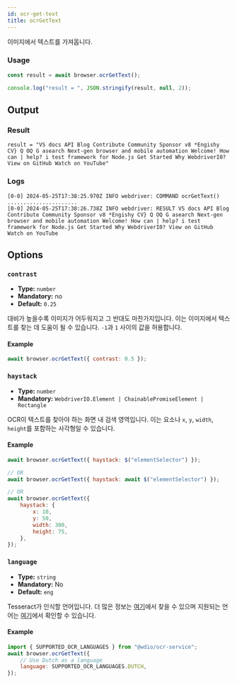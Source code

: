```yaml
---
id: ocr-get-text
title: ocrGetText
---
```


이미지에서 텍스트를 가져옵니다.

### Usage

```js
const result = await browser.ocrGetText();

console.log("result = ", JSON.stringify(result, null, 2));
```

## Output

### Result

```logs
result = "VS docs API Blog Contribute Community Sponsor v8 *Engishy CV} Q OQ G asearch Next-gen browser and mobile automation Welcome! How can | help? i test framework for Node.js Get Started Why WebdriverI0? View on GitHub Watch on YouTube"
```

### Logs

```log
[0-0] 2024-05-25T17:38:25.970Z INFO webdriver: COMMAND ocrGetText()
......................
[0-0] 2024-05-25T17:38:26.738Z INFO webdriver: RESULT VS docs API Blog Contribute Community Sponsor v8 *Engishy CV} Q OQ G asearch Next-gen browser and mobile automation Welcome! How can | help? i test framework for Node.js Get Started Why WebdriverI0? View on GitHub Watch on YouTube
```

## Options

### `contrast`

-   **Type:** `number`
-   **Mandatory:** no
-   **Default:** `0.25`

대비가 높을수록 이미지가 어두워지고 그 반대도 마찬가지입니다. 이는 이미지에서 텍스트를 찾는 데 도움이 될 수 있습니다. `-1`과 `1` 사이의 값을 허용합니다.

#### Example

```js
await browser.ocrGetText({ contrast: 0.5 });
```

### `haystack`

-   **Type:** `number`
-   **Mandatory:** `WebdriverIO.Element | ChainablePromiseElement | Rectangle`

OCR이 텍스트를 찾아야 하는 화면 내 검색 영역입니다. 이는 요소나 `x`, `y`, `width`, `height`를 포함하는 사각형일 수 있습니다.

#### Example

```js
await browser.ocrGetText({ haystack: $("elementSelector") });

// OR
await browser.ocrGetText({ haystack: await $("elementSelector") });

// OR
await browser.ocrGetText({
    haystack: {
        x: 10,
        y: 50,
        width: 300,
        height: 75,
    },
});
```

### `language`

-   **Type:** `string`
-   **Mandatory:** No
-   **Default:** `eng`

Tesseract가 인식할 언어입니다. 더 많은 정보는 [여기](https://tesseract-ocr.github.io/tessdoc/Data-Files-in-different-versions)에서 찾을 수 있으며 지원되는 언어는 [여기](https://github.com/webdriverio/visual-testing/blob/main/packages/ocr-service/src/utils/constants.ts)에서 확인할 수 있습니다.

#### Example

```js
import { SUPPORTED_OCR_LANGUAGES } from "@wdio/ocr-service";
await browser.ocrGetText({
    // Use Dutch as a language
    language: SUPPORTED_OCR_LANGUAGES.DUTCH,
});
```